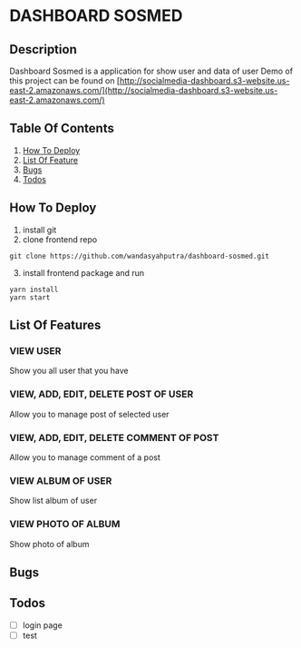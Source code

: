 # DASHBOARD SOSMED

## Description

Dashboard Sosmed is a application for show user and data of user
Demo of this project can be found on [http://socialmedia-dashboard.s3-website.us-east-2.amazonaws.com/](http://socialmedia-dashboard.s3-website.us-east-2.amazonaws.com/)

## Table Of Contents

1.  [How To Deploy](#how-to-deploy)
2.  [List Of Feature](#list-of-feature)
3.  [Bugs](#bugs)
4.  [Todos](#todos)

## How To Deploy

1.  install git
2.  clone frontend repo

```
git clone https://github.com/wandasyahputra/dashboard-sosmed.git
```

3.  install frontend package and run

```
yarn install
yarn start
```

## List Of Features

### VIEW USER

Show you all user that you have

### VIEW, ADD, EDIT, DELETE POST OF USER

Allow you to manage post of selected user

### VIEW, ADD, EDIT, DELETE COMMENT OF POST

Allow you to manage comment of a post

### VIEW ALBUM OF USER

Show list album of user

### VIEW PHOTO OF ALBUM

Show photo of album

## Bugs

## Todos

- [ ] login page
- [ ] test
